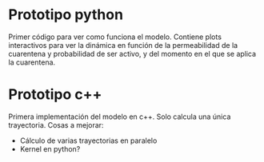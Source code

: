 # Prototipo python
Primer código para ver como funciona el modelo. Contiene plots interactivos para ver la dinámica en función de la permeabilidad de la cuarentena y probabilidad de ser activo, y del momento en el que se aplica la cuarentena.


# Prototipo c++
Primera implementación del modelo en c++. Solo calcula una única trayectoria. Cosas a mejorar:
*   Cálculo de varias trayectorias en paralelo
*   Kernel en python?